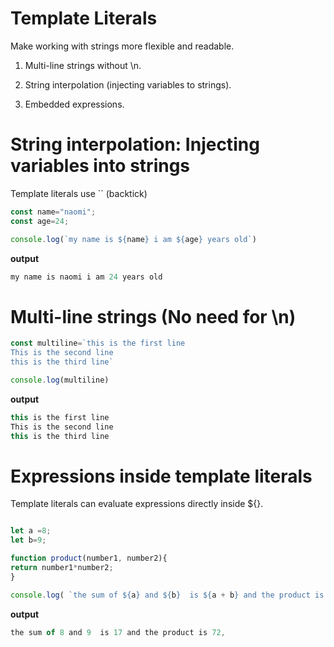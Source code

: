 # Template Literals
Make working with strings more flexible and readable.

1. Multi-line strings without \n.

2. String interpolation (injecting variables to strings).

3. Embedded expressions.

# String interpolation: Injecting variables into strings

Template literals use `` (backtick)

```js
const name="naomi";
const age=24;

console.log(`my name is ${name} i am ${age} years old`)
```

**output**
```js
my name is naomi i am 24 years old
```

# Multi-line strings (No need for \n)

```js
const multiline=`this is the first line
This is the second line
this is the third line`

console.log(multiline)
```

**output**
```js
this is the first line
This is the second line
this is the third line
```

# Expressions inside template literals

Template literals can evaluate expressions directly inside ${}.

```js

let a =8;
let b=9;

function product(number1, number2){
return number1*number2;
}

console.log( `the sum of ${a} and ${b}  is ${a + b} and the product is ${product(a,b)},`);|
```

**output**

```js
the sum of 8 and 9  is 17 and the product is 72,
```
